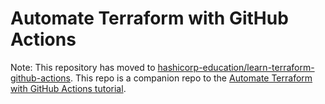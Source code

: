 # Automate Terraform with GitHub Actions
Note: This repository has moved to [hashicorp-education/learn-terraform-github-actions](https://github.com/hashicorp-education/learn-terraform-github-actions).
This repo is a companion repo to the [Automate Terraform with GitHub Actions tutorial](https://developer.hashicorp.com/terraform/tutorials/automation/github-actions).
